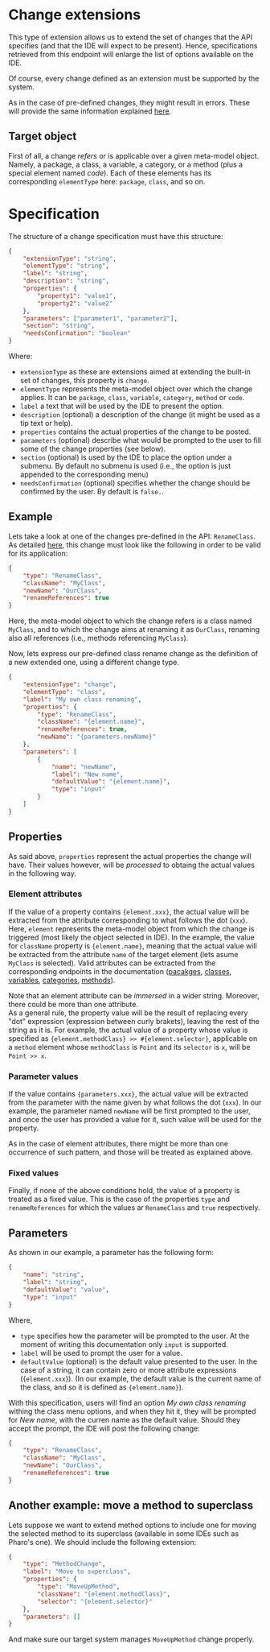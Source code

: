 # Change extensions

This type of extension allows us to extend the set of changes that the API specifies (and that the IDE will expect to be present). Hence, specifications retrieved from this endpoint will enlarge the list of options available on the IDE.

Of course, every change defined as an extension must be supported by the system.

As in the case of pre-defined changes, they might result in errors. These will provide the same information explained [here](../changes/post.md#errors).

## Target object

First of all, a change _refers_ or is applicable over a given meta-model object. Namely, a package, a class, a variable, a category, or a method (plus a special element named _code_). Each of these elements has its corresponding `elementType` here: `package`, `class`, and so on.

# Specification

The structure of a change specification must have this structure:

```json
{
	"extensionType": "string",
	"elementType": "string",
	"label": "string",
	"description": "string",
	"properties": {
		"property1": "value1",
		"property2": "value2"
	},
	"parameters": ["parameter1", "parameter2"],
	"section": "string",
	"needsConfirmation": "boolean"
}
```

Where:

-   `extensionType` as these are extensions aimed at extending the built-in set of changes, this property is `change`.
-   `elementType` represents the meta-model object over which the change applies. It can be `package`, `class`, `variable`, `category`, `method` or `code`.
-   `label` a text that will be used by the IDE to present the option.
-   `description` (optional) a description of the change (it might be used as a tip text or help).
-   `properties` contains the actual properties of the change to be posted.
-   `parameters` (optional) describe what would be prompted to the user to fill some of the change properties (see below).
-   `section` (optional) is used by the IDE to place the option under a submenu. By default no submenu is used (i.e., the option is just appended to the corresponding menu)
-   `needsConfirmation` (optional) specifies whether the change should be confirmed by the user. By default is `false.`.

## Example

Lets take a look at one of the changes pre-defined in the API: `RenameClass`.
As detailed [here](../changes/post.md), this change must look like the following in order to be valid for its application:

```json
{
	"type": "RenameClass",
	"className": "MyClass",
	"newName": "OurClass",
	"renameReferences": true
}
```

Here, the meta-model object to which the change refers is a class named `MyClass`, and to which the change aims at renaming it as `OurClass`, renaming also all references (i.e., methods referencing `MyClass`).

Now, lets express our pre-defined class rename change as the definition of a new extended one, using a different change type.

```json
{
	"extensionType": "change",
	"elementType": "class",
	"label": "My own class renaming",
	"properties": {
		"type": "RenameClass",
		"className": "{element.name}",
		"renameReferences": true,
		"newName": "{parameters.newName}"
	},
	"parameters": [
		{
			"name": "newName",
			"label": "New name",
			"defaultValue": "{element.name}",
			"type": "input"
		}
	]
}
```

## Properties

As said above, `properties` represent the actual properties the change will have. Their values however, will be _processed_ to obtaing the actual values in the following way.

### Element attributes

If the value of a property contains `{element.xxx}`, the actual value will be extracted from the attribute corresponding to what follows the dot (`xxx`). Here, `element` represents the meta-model object from which the change is triggered (most likely the object selected in IDE).
In the example, the value for `className` property is `{element.name}`, meaning that the actual value will be extracted from the attribute `name` of the target element (lets asume `MyClass` is selected).
Valid attributes can be extracted from the corresponding endpoints in the documentation ([pacakges](../code/packages/get.md), [classes](../code/classes/get.md), [variables](../code/classes/name/variables/get.md), [categories](../code/classes/name/categories/get.md), [methods](../code/methods/get.md)).

Note that an element attribute can be _immersed_ in a wider string. Moreover, there could be more than one attribute.\
As a general rule, the property value will be the result of replacing every "dot" expression (expression between curly brakets), leaving the rest of the string as it is. For example, the actual value of a property whose value is specified as `{element.methodClass} >> #{element.selector}`, applicable on a `method` element whose `methodClass` is `Point` and its `selector` is `x`, will be `Point >> x`.

### Parameter values

If the value contains `{parameters.xxx}`, the actual value will be extracted from the parameter with the name given by what follows the dot (`xxx`). In our example, the parameter named `newName` will be first prompted to the user, and once the user has provided a value for it, such value will be used for the property.

As in the case of element attributes, there might be more than one occurrence of such pattern, and those will be treated as explained above.

### Fixed values

Finally, if none of the above conditions hold, the value of a property is treated as a fixed value. This is the case of the properties `type` and `renameReferences` for which the values ar `RenameClass` and `true` respectively.

## Parameters

As shown in our example, a parameter has the following form:

```json
{
	"name": "string",
	"label": "string",
	"defaultValue": "value",
	"type": "input"
}
```

Where,

- `type` specifies how the parameter will be prompted to the user. At the moment of writing this documentation only `input` is supported.
- `label` will be used to prompt the user for a value.
- `defaultValue` (optional) is the default value presented to the user. In the case of a string, it can contain zero or more attribute expressions ({`element.xxx`}). (In our example, the default value is the current name of the class, and so it is defined as `{element.name}`).

With this specification, users will find an option _My own class renaming_ withing the class menu options, and when they hit it, they will be prompted for _New name_, with the curren name as the default value. Should they accept the prompt, the IDE will post the following change:

```json
{
	"type": "RenameClass",
	"className": "MyClass",
	"newName": "OurClass",
	"renameReferences": true
}
```

## Another example: move a method to superclass

Lets suppose we want to extend method options to include one for moving the selected method to its superclass (available in some IDEs such as Pharo's one).
We should include the following extension:

```json
{
	"type": "MethodChange",
	"label": "Move to superclass",
	"properties": {
		"type": "MoveUpMethod",
		"className": "{element.methodClass}",
		"selector": "{element.selector}"
	},
	"parameters": []
}
```

And make sure our target system manages `MoveUpMethod` change properly.
